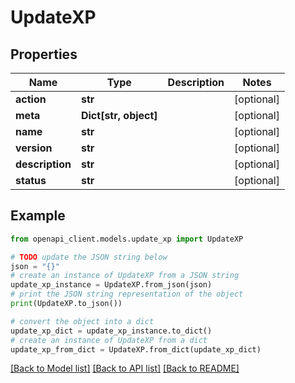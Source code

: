 # UpdateXP


## Properties

Name | Type | Description | Notes
------------ | ------------- | ------------- | -------------
**action** | **str** |  | [optional] 
**meta** | **Dict[str, object]** |  | [optional] 
**name** | **str** |  | [optional] 
**version** | **str** |  | [optional] 
**description** | **str** |  | [optional] 
**status** | **str** |  | [optional] 

## Example

```python
from openapi_client.models.update_xp import UpdateXP

# TODO update the JSON string below
json = "{}"
# create an instance of UpdateXP from a JSON string
update_xp_instance = UpdateXP.from_json(json)
# print the JSON string representation of the object
print(UpdateXP.to_json())

# convert the object into a dict
update_xp_dict = update_xp_instance.to_dict()
# create an instance of UpdateXP from a dict
update_xp_from_dict = UpdateXP.from_dict(update_xp_dict)
```
[[Back to Model list]](../README.md#documentation-for-models) [[Back to API list]](../README.md#documentation-for-api-endpoints) [[Back to README]](../README.md)


